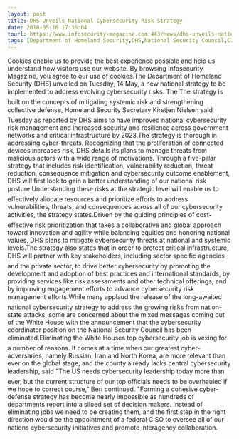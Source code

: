 ```yaml
---
layout: post
title: DHS Unveils National Cybersecurity Risk Strategy
date: 2018-05-16 17:36:04
tourl: https://www.infosecurity-magazine.com:443/news/dhs-unveils-national-cyber/
tags: [Department of Homeland Security,DHS,National Security Council,CISO]
---
```

Cookies enable us to provide the best experience possible and help us understand how visitors use our website. By browsing Infosecurity Magazine, you agree to our use of cookies.The Department of Homeland Security (DHS) unveiled on Tuesday, 14 May, a new national strategy to be implemented to address evolving cybersecurity risks. The The strategy is built on the concepts of mitigating systemic risk and strengthening collective defense, Homeland Security Secretary Kirstjen Nielsen said Tuesday as reported by DHS aims to have improved national cybersecurity risk management and increased security and resilience across government networks and critical infrastructure by 2023.The strategy is thorough in addressing cyber-threats. Recognizing that the proliferation of connected devices increases risk, DHS details its plans to manage threats from malicious actors with a wide range of motivations. Through a five-pillar strategy that includes risk identification, vulnerability reduction, threat reduction, consequence mitigation and cybersecurity outcome enablement, DHS will first look to gain a better understanding of our national risk posture.Understanding these risks at the strategic level will enable us to effectively allocate resources and prioritize efforts to address vulnerabilities, threats, and consequences across all of our cybersecurity activities, the strategy states.Driven by the guiding principles of cost-effective risk prioritization that takes a collaborative and global approach toward innovation and agility while balancing equities and honoring national values, DHS plans to mitigate cybersecurity threats at national and systemic levels.The strategy also states that in order to protect critical infrastructure, DHS will partner with key stakeholders, including sector specific agencies and the private sector, to drive better cybersecurity by promoting the development and adoption of best practices and international standards, by providing services like risk assessments and other technical offerings, and by improving engagement efforts to advance cybersecurity risk management efforts.While many applaud the release of the long-awaited national cybersecurity strategy to address the growing risks from nation-state attacks, some are concerned about the mixed messages coming out of the White House with the announcement that the cybersecurity coordinator position on the National Security Council has been eliminated.Eliminating the White Houses top cybersecurity job is vexing for a number of reasons. It comes at a time when our greatest cyber-adversaries, namely Russian, Iran and North Korea, are more relevant than ever on the global stage, and the county already lacks central cybersecurity leadership, said "The US needs cybersecurity leadership today more than ever, but the current structure of our top officials needs to be overhauled if we hope to correct course," Beri continued. "Forming a cohesive cyber-defense strategy has become nearly impossible as hundreds of departments report into a siloed set of decision makers. Instead of eliminating jobs we need to be creating them, and the first step in the right direction would be the appointment of a federal CISO to oversee all of our nations cybersecurity initiatives and promote interagency collaboration.
